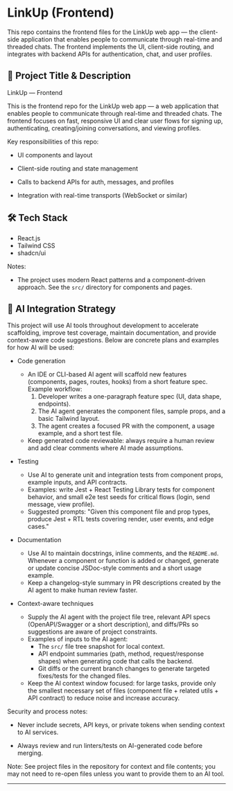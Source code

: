 # LinkUp (Frontend)

This repo contains the frontend files for the LinkUp web app — the client-side application that enables people to communicate through real-time and threaded chats. The frontend implements the UI, client-side routing, and integrates with backend APIs for authentication, chat, and user profiles.

## 🔖 Project Title & Description

LinkUp — Frontend

This is the frontend repo for the LinkUp web app — a web application that enables people to communicate through real-time and threaded chats. The frontend focuses on fast, responsive UI and clear user flows for signing up, authenticating, creating/joining conversations, and viewing profiles.

Key responsibilities of this repo:

- UI components and layout

- Client-side routing and state management

- Calls to backend APIs for auth, messages, and profiles

- Integration with real-time transports (WebSocket or similar)

## 🛠️ Tech Stack

- React.js
- Tailwind CSS
- shadcn/ui

Notes:

- The project uses modern React patterns and a component-driven approach. See the `src/` directory for components and pages.

## 🧠 AI Integration Strategy

This project will use AI tools throughout development to accelerate scaffolding, improve test coverage, maintain documentation, and provide context-aware code suggestions. Below are concrete plans and examples for how AI will be used:

- Code generation
  - An IDE or CLI-based AI agent will scaffold new features (components, pages, routes, hooks) from a short feature spec. Example workflow:
    1. Developer writes a one-paragraph feature spec (UI, data shape, endpoints).
    2. The AI agent generates the component files, sample props, and a basic Tailwind layout.
    3. The agent creates a focused PR with the component, a usage example, and a short test file.
  - Keep generated code reviewable: always require a human review and add clear comments where AI made assumptions.

- Testing
  - Use AI to generate unit and integration tests from component props, example inputs, and API contracts.
  - Examples: write Jest + React Testing Library tests for component behavior, and small e2e test seeds for critical flows (login, send message, view profile).
  - Suggested prompts: "Given this component file and prop types, produce Jest + RTL tests covering render, user events, and edge cases."

- Documentation
  - Use AI to maintain docstrings, inline comments, and the `README.md`. Whenever a component or function is added or changed, generate or update concise JSDoc-style comments and a short usage example.
  - Keep a changelog-style summary in PR descriptions created by the AI agent to make human review faster.

- Context-aware techniques
  - Supply the AI agent with the project file tree, relevant API specs (OpenAPI/Swagger or a short description), and diffs/PRs so suggestions are aware of project constraints.
  - Examples of inputs to the AI agent:
    - The `src/` file tree snapshot for local context.
    - API endpoint summaries (path, method, request/response shapes) when generating code that calls the backend.
    - Git diffs or the current branch changes to generate targeted fixes/tests for the changed files.
  - Keep the AI context window focused: for large tasks, provide only the smallest necessary set of files (component file + related utils + API contract) to reduce noise and increase accuracy.

Security and process notes:

- Never include secrets, API keys, or private tokens when sending context to AI services.

- Always review and run linters/tests on AI-generated code before merging.

Note: See project files in the repository for context and file contents; you may not need to re-open files unless you want to provide them to an AI tool.

---